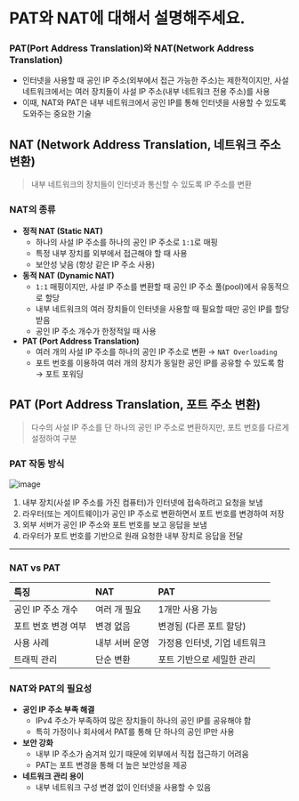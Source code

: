 # PAT와 NAT에 대해서 설명해주세요.
### PAT(Port Address Translation)와 NAT(Network Address Translation)
- 인터넷을 사용할 때 공인 IP 주소(외부에서 접근 가능한 주소)는 제한적이지만, 사설 네트워크에서는 여러 장치들이 사설 IP 주소(내부 네트워크 전용 주소)를 사용
- 이때, NAT와 PAT은 내부 네트워크에서 공인 IP를 통해 인터넷을 사용할 수 있도록 도와주는 중요한 기술

## NAT (Network Address Translation, 네트워크 주소 변환)
> 내부 네트워크의 장치들이 인터넷과 통신할 수 있도록 IP 주소를 변환

### NAT의 종류
- **정적 NAT (Static NAT)**
  - 하나의 사설 IP 주소를 하나의 공인 IP 주소로 `1:1`로 매핑
  - 특정 내부 장치를 외부에서 접근해야 할 때 사용
  - 보안성 낮음 (항상 같은 IP 주소 사용)
- **동적 NAT (Dynamic NAT)**
  - `1:1` 매핑이지만, 사설 IP 주소를 변환할 때 공인 IP 주소 풀(pool)에서 유동적으로 할당
  - 내부 네트워크의 여러 장치들이 인터넷을 사용할 때 필요할 때만 공인 IP를 할당받음
  - 공인 IP 주소 개수가 한정적일 때 사용
- **PAT (Port Address Translation)**
  - 여러 개의 사설 IP 주소를 하나의 공인 IP 주소로 변환 &rarr; `NAT Overloading`
  - 포트 번호를 이용하여 여러 개의 장치가 동일한 공인 IP를 공유할 수 있도록 함 &rarr; 포트 포워딩

## PAT (Port Address Translation, 포트 주소 변환)
> 다수의 사설 IP 주소를 단 하나의 공인 IP 주소로 변환하지만, 포트 번호를 다르게 설정하여 구분

### PAT 작동 방식
![image](https://github.com/user-attachments/assets/3eb35a14-68f2-449c-a95a-5388a5c2c62b)
1. 내부 장치(사설 IP 주소를 가진 컴퓨터)가 인터넷에 접속하려고 요청을 보냄
2. 라우터(또는 게이트웨이)가 공인 IP 주소로 변환하면서 포트 번호를 변경하여 저장
3. 외부 서버가 공인 IP 주소와 포트 번호를 보고 응답을 보냄
4. 라우터가 포트 번호를 기반으로 원래 요청한 내부 장치로 응답을 전달
---
### NAT vs PAT
|특징|NAT|PAT|
|:--|:--|:--|
|공인 IP 주소 개수|여러 개 필요|1개만 사용 가능|
|포트 번호 변경 여부|변경 없음|변경됨 (다른 포트 할당)|
|사용 사례|내부 서버 운영|가정용 인터넷, 기업 네트워크|
|트래픽 관리|단순 변환|포트 기반으로 세밀한 관리|

### NAT와 PAT의 필요성
- **공인 IP 주소 부족 해결**
  - IPv4 주소가 부족하여 많은 장치들이 하나의 공인 IP를 공유해야 함
  - 특히 가정이나 회사에서 PAT를 통해 단 하나의 공인 IP만 사용
- **보안 강화**
  - 내부 IP 주소가 숨겨져 있기 때문에 외부에서 직접 접근하기 어려움
  - PAT는 포트 변경을 통해 더 높은 보안성을 제공
- **네트워크 관리 용이**
  - 내부 네트워크 구성 변경 없이 인터넷을 사용할 수 있음
